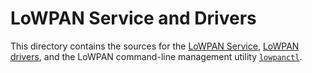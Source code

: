 LoWPAN Service and Drivers
==========================

This directory contains the sources for the [LoWPAN Service](service/README.md),
[LoWPAN drivers](drivers/README.md), and the LoWPAN command-line management utility
[`lowpanctl`](lowpanctl/README.md).
